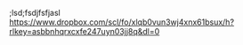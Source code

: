 ;lsd;fsdjfsfjasl   
https://www.dropbox.com/scl/fo/xlqb0vun3wj4xnx61bsux/h?rlkey=asbbnhqrxcxfe247uyn03jj8q&dl=0
